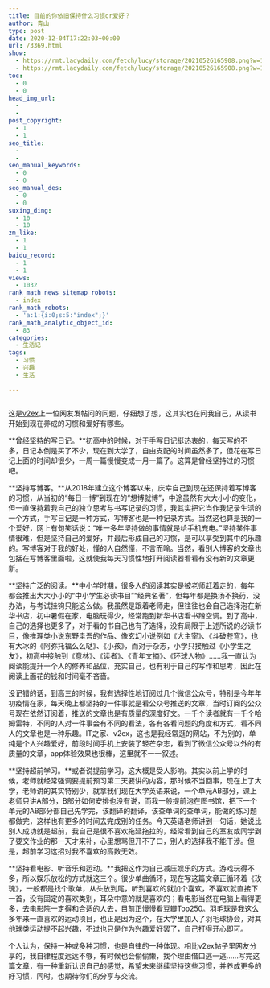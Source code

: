 ```yaml
---
title: 目前的你依旧保持什么习惯or爱好？
author: 青山
type: post
date: 2020-12-04T17:22:03+00:00
url: /3369.html
show:
  - https://rmt.ladydaily.com/fetch/lucy/storage/20210526165908.png?w=1280
  - https://rmt.ladydaily.com/fetch/lucy/storage/20210526165908.png?w=1280
toc:
  - 0
  - 0
head_img_url:
  - 
  - 
post_copyright:
  - 1
  - 1
seo_title:
  - 
  - 
seo_manual_keywords:
  - 0
  - 0
seo_manual_des:
  - 0
  - 0
suxing_ding:
  - 10
  - 10
zm_like:
  - 1
  - 1
baidu_record:
  - 1
  - 1
views:
  - 1032
rank_math_news_sitemap_robots:
  - index
rank_math_robots:
  - 'a:1:{i:0;s:5:"index";}'
rank_math_analytic_object_id:
  - 83
categories:
  - 生活记
tags:
  - 习惯
  - 兴趣
  - 生活

---
```

<div class="wp-block-image">
  <figure class="aligncenter size-large"><a href="https://rmt.dogedoge.com/fetch/lucy/storage/xg.jpg" loading="lazy" rel="sponsored" data-fancybox="gallery"><img decoding="async" src="https://rmt.dogedoge.com/fetch/lucy/storage/xg.jpg" alt=""/ alt="目前的你依旧保持什么习惯or爱好？ - 第1张图片" title="目前的你依旧保持什么习惯or爱好？ - 第1张图片 | 印记" ></a></figure>
</div>

这是[v2ex][1]上一位网友发帖问的问题，仔细想了想，这其实也在问我自己，从读书开始到现在养成的习惯和爱好有哪些。

**曾经坚持的写日记。**初高中的时候，对于手写日记挺热衷的，每天写的不多，日记本倒是买了不少，现在到大学了，自由支配的时间虽然多了，但花在写日记上面的时间却很少，一周一篇慢慢变成一月一篇了。这算是曾经坚持过的习惯吧。

**坚持写博客。**从2018年建立这个博客以来，庆幸自己到现在还保持着写博客的习惯，从当初的“每日一博”到现在的“想博就博”，中途虽然有大大小小的变化，但一直保持着我自己的独立思考与书写记录的习惯，我其实把它当作我记录生活的一个方式，手写日记是一种方式，写博客也是一种记录方式。当然这也算是我的一个爱好，网上有句笑话说：“唯一多年坚持做的事情就是给手机充电。”坚持某件事情很难，但是坚持自己的爱好，并最后形成自己的习惯，是可以享受到其中的乐趣的。写博客对于我的好处，懂的人自然懂，不言而喻。当然，看别人博客的文章也包括在写博客里面啦，这就使我每天习惯性地打开阅读器看看有没有新的文章更新。

**坚持广泛的阅读。**中小学时期，很多人的阅读其实是被老师赶着走的，每年都会推出大大小小的“中小学生必读书目”“经典名著”，但每年都是换汤不换药，没办法，与考试挂钩只能这么做。我虽然是跟着老师走，但往往也会自己选择泡在新华书店，初中暑假在家，电脑玩得少，经常跑到新华书店看书蹭空调。到了高中，自己的选择也更多了，对于看的书自己也有了选择，没有局限于上述所说的必读书目，像推理类小说东野圭吾的作品、像玄幻小说例如《大主宰》、《斗破苍穹》，也有大冰的《阿弥托福么么哒》、《小孩》，而对于杂志，小学只接触过《小学生之友》，初高中接触到《意林》、《读者》、《青年文摘》、《环球人物》……我一直认为阅读能提升一个人的修养和品位，充实自己，也有利于自己的写作和思考，因此在阅读上面花的钱和时间毫不吝啬。

没记错的话，到高三的时候，我有选择性地订阅过几个微信公众号，特别是今年年初疫情在家，每天晚上都坚持的一件事就是看公众号推送的文章，当时订阅的公众号现在依然订阅着，推送的文章也是有质量的深度好文。一千个读者就有一千个哈姆雷特，不同的人对一件事会有不同的看法，各有各看问题的角度和方式，看不同人的文章也是一种乐趣。IT之家、v2ex，这也是我经常逛的网站，不为别的，单纯是个人兴趣爱好，前段时间手机上安装了轻芒杂志，看到了微信公众号以外的有质量的文章，app体验效果也很棒，这里就不一一叙述。

**坚持超前学习。**或者说提前学习，这大概是受人影响。其实以前上学的时候，老师就经常强调要提前预习第二天要讲的内容，那时候不当回事，现在上了大学，老师讲的其实特别少，就拿我们现在大学英语来说，一个单元AB部分，课上老师只讲A部分，B部分如何安排也没有说，而我一般提前泡在图书馆，把下一个单元的AB部分都自己先学完，该翻译的翻译，该查单词的查单词，能做的练习题都做完，这样也有更多的时间去完成别的任务。今天英语老师讲到一句话，她说比别人成功就是超前，我自己是很不喜欢拖延拖拉的，经常看到自己的室友或同学到了要交作业的那一天才来补，心里想骂但开不了口，别人的选择我不能干涉。但是，超前学习这招对我不喜欢的高数无效。

**坚持看电影、听音乐和运动。**我把这作为自己减压娱乐的方式。游戏玩得不多，所以娱乐放松的方式就这三个。很少单曲循环，现在写这篇文章正循环着《玫瑰》，一般都是找个歌单，从头放到尾，听到喜欢的就加个喜欢，不喜欢就直接下一首，没有固定的喜欢类别，耳朵中意的就是喜欢的；看电影当然在电脑上看得更多，去电影院一定得和合适的人去，目前正慢慢看豆瓣Top250。羽毛球是我这么多年来一直喜欢的运动项目，也正是因为这个，在大学里加入了羽毛球协会，对其他球类运动提不起兴趣，不过也只是作为兴趣爱好罢了，自己打得开心即可。

个人认为，保持一种或多种习惯，也是自律的一种体现。相比v2ex帖子里网友分享的，我自律程度远远不够，有时候也会偷偷懒，找个理由借口逃一逃……写完这篇文章，有一种重新认识自己的感觉，希望未来继续坚持这些习惯，并养成更多的好习惯，同时，也期待你们的分享与交流。

 [1]: https://www.v2ex.com/t/731750